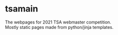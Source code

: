 # tsamain
The webpages for 2021 TSA webmaster competition.  
Mostly static pages made from python/jinja templates.
